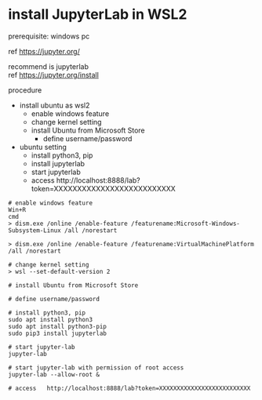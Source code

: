 # install JupyterLab in WSL2
prerequisite: windows pc

ref https://jupyter.org/

recommend is jupyterlab  
ref https://jupyter.org/install  

procedure  
- install ubuntu as wsl2
  - enable windows feature
  - change kernel setting
  - install Ubuntu from Microsoft Store
    - define username/password
- ubuntu setting
  - install python3, pip
  - install jupyterlab
  - start jupyterlab
  - access   http://localhost:8888/lab?token=XXXXXXXXXXXXXXXXXXXXXXXXXX

```
# enable windows feature
Win+R
cmd
> dism.exe /online /enable-feature /featurename:Microsoft-Windows-Subsystem-Linux /all /norestart

> dism.exe /online /enable-feature /featurename:VirtualMachinePlatform /all /norestart

# change kernel setting
> wsl --set-default-version 2

# install Ubuntu from Microsoft Store

# define username/password

# install python3, pip
sudo apt install python3
sudo apt install python3-pip
sudo pip3 install jupyterlab

# start jupyter-lab
jupyter-lab

# start jupyter-lab with permission of root access
jupyter-lab --allow-root &

# access   http://localhost:8888/lab?token=XXXXXXXXXXXXXXXXXXXXXXXXXX
```

